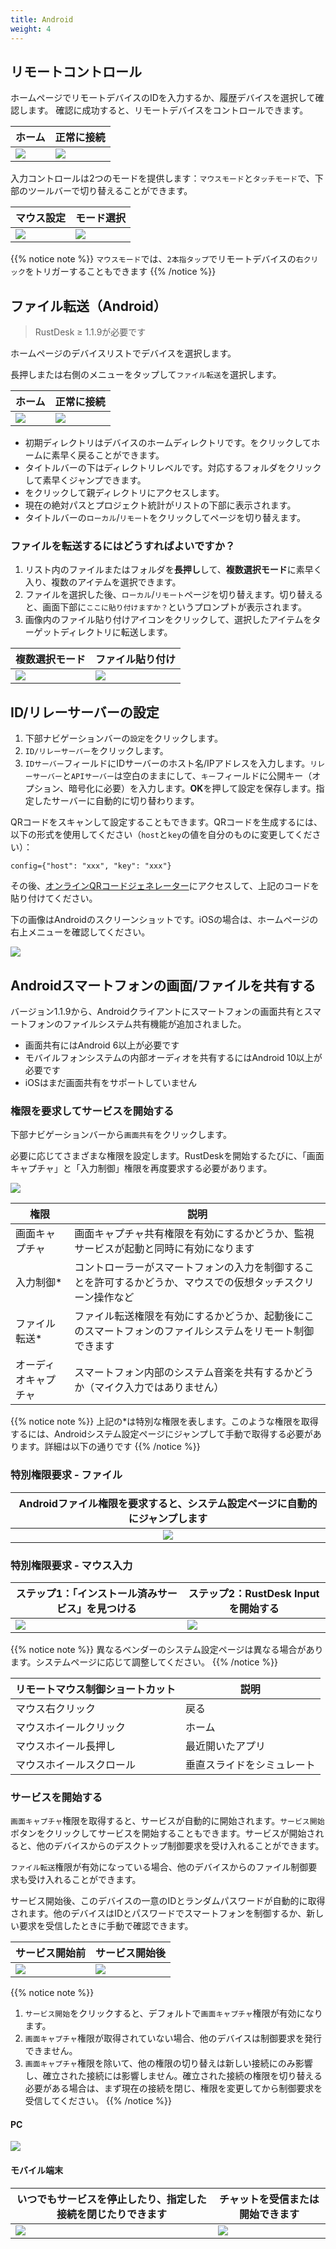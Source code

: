 ```yaml
---
title: Android
weight: 4
---
```


## リモートコントロール

ホームページでリモートデバイスのIDを入力するか、履歴デバイスを選択して確認します。
確認に成功すると、リモートデバイスをコントロールできます。

| ホーム | 正常に接続 |
| --- | --- |
| ![](/docs/en/client/android/images/connection_home_en.jpg?width=300px) | ![](/docs/en/client/android/images/connection_en.jpg?width=300px) |

入力コントロールは2つのモードを提供します：`マウスモード`と`タッチモード`で、下部のツールバーで切り替えることができます。

| マウス設定 | モード選択 |
| --- | --- |
| ![](/docs/en/client/android/images/touch_mode_icon_en.png?width=300px) | ![](/docs/en/client/android/images/touch_mode_en.jpg?width=300px) |

{{% notice note %}}
`マウスモード`では、`2本指タップ`でリモートデバイスの`右クリック`をトリガーすることもできます
{{% /notice %}}

## ファイル転送（Android）

> RustDesk ≥ 1.1.9が必要です

ホームページのデバイスリストでデバイスを選択します。

長押しまたは右側のメニューをタップして`ファイル転送`を選択します。

| ホーム | 正常に接続 |
| --- | --- |
| ![](/docs/en/client/android/images/connection_home_file_en.jpg?width=300px) | ![](/docs/en/client/android/images/file_connection_en.jpg?width=300px) |

- 初期ディレクトリはデバイスのホームディレクトリです。<i class="fas fa-home"></i>をクリックしてホームに素早く戻ることができます。
- タイトルバーの下はディレクトリレベルです。対応するフォルダをクリックして素早くジャンプできます。
- <i class="fas fa-arrow-up"></i>をクリックして親ディレクトリにアクセスします。
- 現在の絶対パスとプロジェクト統計がリストの下部に表示されます。
- タイトルバーの`ローカル`/`リモート`をクリックしてページを切り替えます。

### ファイルを転送するにはどうすればよいですか？

1. リスト内のファイルまたはフォルダを**長押し**して、**複数選択モード**に素早く入り、複数のアイテムを選択できます。
2. ファイルを選択した後、`ローカル`/`リモート`ページを切り替えます。切り替えると、画面下部に`ここに貼り付けますか？`というプロンプトが表示されます。
3. 画像内のファイル貼り付けアイコンをクリックして、選択したアイテムをターゲットディレクトリに転送します。

| 複数選択モード | ファイル貼り付け |
| --- | --- |
| ![](/docs/en/client/android/images/file_multi_select_en.jpg?width=300px) | ![](/docs/en/client/android/images/file_copy_en.jpg?width=300px) |

## ID/リレーサーバーの設定

1. 下部ナビゲーションバーの`設定`をクリックします。
2. `ID/リレーサーバー`をクリックします。
3. `IDサーバー`フィールドにIDサーバーのホスト名/IPアドレスを入力します。`リレーサーバー`と`APIサーバー`は空白のままにして、`キー`フィールドに公開キー（オプション、暗号化に必要）を入力します。**OK**を押して設定を保存します。指定したサーバーに自動的に切り替わります。

QRコードをスキャンして設定することもできます。QRコードを生成するには、以下の形式を使用してください（`host`と`key`の値を自分のものに変更してください）：

```nolang
config={"host": "xxx", "key": "xxx"}
```

その後、[オンラインQRコードジェネレーター](https://www.qr-code-generator.com/)にアクセスして、上記のコードを貼り付けてください。

下の画像はAndroidのスクリーンショットです。iOSの場合は、ホームページの右上メニューを確認してください。

![](/docs/en/client/android/images/id_setting_en.jpg?width=300px)

## Androidスマートフォンの画面/ファイルを共有する

バージョン1.1.9から、Androidクライアントにスマートフォンの画面共有とスマートフォンのファイルシステム共有機能が追加されました。

- 画面共有にはAndroid 6以上が必要です
- モバイルフォンシステムの内部オーディオを共有するにはAndroid 10以上が必要です
- iOSはまだ画面共有をサポートしていません

### 権限を要求してサービスを開始する

下部ナビゲーションバーから`画面共有`をクリックします。

必要に応じてさまざまな権限を設定します。RustDeskを開始するたびに、「画面キャプチャ」と「入力制御」権限を再度要求する必要があります。

![](/docs/en/client/android/images/server_off_en.jpg?width=300px)

| 権限 | 説明 |
| --- | --- |
| 画面キャプチャ | 画面キャプチャ共有権限を有効にするかどうか、監視サービスが起動と同時に有効になります |
| 入力制御* | コントローラーがスマートフォンの入力を制御することを許可するかどうか、マウスでの仮想タッチスクリーン操作など |
| ファイル転送* | ファイル転送権限を有効にするかどうか、起動後にこのスマートフォンのファイルシステムをリモート制御できます |
| オーディオキャプチャ | スマートフォン内部のシステム音楽を共有するかどうか（マイク入力ではありません） |

{{% notice note %}}
上記の*は特別な権限を表します。このような権限を取得するには、Androidシステム設定ページにジャンプして手動で取得する必要があります。詳細は以下の通りです
{{% /notice %}}

### 特別権限要求 - ファイル

| Androidファイル権限を要求すると、システム設定ページに自動的にジャンプします |
| :---: |
| ![](/docs/en/client/android/images/get_file_en.jpg?width=300px) |

### 特別権限要求 - マウス入力
| ステップ1：「インストール済みサービス」を見つける | ステップ2：RustDesk Inputを開始する |
| --- | --- |
| ![](/docs/en/client/android/images/get_input1_en.jpg?width=300px) | ![](/docs/en/client/android/images/get_input2_en.jpg?width=300px) |

{{% notice note %}}
異なるベンダーのシステム設定ページは異なる場合があります。システムページに応じて調整してください。
{{% /notice %}}

| リモートマウス制御ショートカット | 説明 |
| --- | --- |
| マウス右クリック | 戻る |
| マウスホイールクリック | ホーム |
| マウスホイール長押し | 最近開いたアプリ |
| マウスホイールスクロール | 垂直スライドをシミュレート |

### サービスを開始する

`画面キャプチャ`権限を取得すると、サービスが自動的に開始されます。`サービス開始`ボタンをクリックしてサービスを開始することもできます。サービスが開始されると、他のデバイスからのデスクトップ制御要求を受け入れることができます。

`ファイル転送`権限が有効になっている場合、他のデバイスからのファイル制御要求も受け入れることができます。

サービス開始後、このデバイスの一意のIDとランダムパスワードが自動的に取得されます。他のデバイスはIDとパスワードでスマートフォンを制御するか、新しい要求を受信したときに手動で確認できます。

| サービス開始前 | サービス開始後 |
| --- | --- |
| ![](/docs/en/client/android/images/server_off_en.jpg?width=300px) | ![](/docs/en/client/android/images/server_on_en.jpg?width=300px) |

{{% notice note %}}
1. `サービス開始`をクリックすると、デフォルトで`画面キャプチャ`権限が有効になります。
2. `画面キャプチャ`権限が取得されていない場合、他のデバイスは制御要求を発行できません。
3. `画面キャプチャ`権限を除いて、他の権限の切り替えは新しい接続にのみ影響し、確立された接続には影響しません。確立された接続の権限を切り替える必要がある場合は、まず現在の接続を閉じ、権限を変更してから制御要求を受信してください。
{{% /notice %}}

#### PC

![](/docs/en/client/android/images/android_server_pc_side_en.png?width=700px)

#### モバイル端末

| いつでもサービスを停止したり、指定した接続を閉じたりできます | チャットを受信または開始できます |
| --- | --- |
| ![](/docs/en/client/android/images/server_on_en.jpg?width=300px) | ![](/docs/en/client/android/images/android_server2_en.jpg?width=300px) |